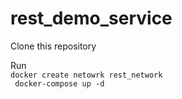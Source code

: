 # rest_demo_service
Clone this repository

Run <br />
` docker create netowrk rest_network ` <br />
` docker-compose up -d`

